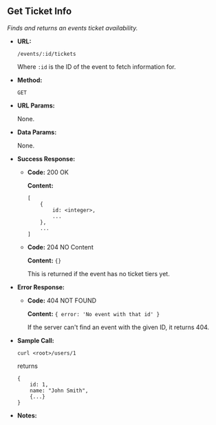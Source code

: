 **Get Ticket Info**
----
  _Finds and returns an events ticket availability._

* **URL:**

  `/events/:id/tickets`

  Where `:id` is the ID of the event to fetch information for.

* **Method:**

  `GET`

* **URL Params:**

  None.

* **Data Params:**

  None.

* **Success Response:**

  * **Code:** 200 OK

    **Content:**

    ```
    [
        {
            id: <integer>,
            ...
        },
        ...
    ]
    ```

  * **Code:** 204 NO Content

    **Content:** `{}`

    This is returned if the event has no ticket tiers yet.

* **Error Response:**

  * **Code:** 404 NOT FOUND

    **Content:** `{ error: 'No event with that id' }`

    If the server can't find an event with the given ID, it returns 404.

* **Sample Call:**

  `curl <root>/users/1`

  returns

  ```
  {
      id: 1,
      name: "John Smith",
      {...}
  }
  ```

* **Notes:**

